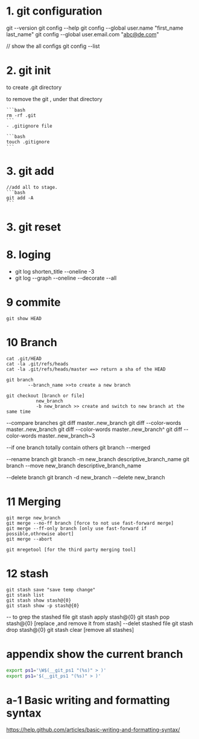 # 1. git configuration
  git --version
  git config --help
  git config --global user.name "first_name last_name"
  git config --global user.email.com "abc@de.com"
  
  // show the all configs
  git config --list
  
# 2. git init
  to create .git directory
  
  to remove the git , under that directory
    
    ```bash 
    rm -rf .git
    ```
    - .gitignore file
    
    ```bash
    touch .gitignore
    ```
# 3. git add
    
    //add all to stage.
    ```bash 
    git add -A
    ```
# 3. git reset

# 8. loging
  - git log shorten_title --oneline -3
  - git log --graph --oneline --decorate --all  
# 9 commite
    git show HEAD
  

# 10 Branch
    cat .git/HEAD 
    cat -la .git/refs/heads
    cat -la .git/refs/heads/master ==> return a sha of the HEAD
  
    git branch 
            --branch_name >>to create a new branch
              
    git checkout [branch or file]
               new_branch 
               -b new_branch >> create and switch to new branch at the same time
               
   --compare branches
      git diff master..new_branch 
      git diff --color-words master..new_branch
      git diff --color-words master..new_branch^
      git diff --color-words master..new_branch~3
  
  --if one branch totally contain others
    git branch --merged
    
  --rename branch
     git branch -m     new_branch descriptive_branch_name
     git branch --move new_branch descriptive_branch_name
    
  --delete branch
    git branch -d       new_branch
               --delete new_branch
               
# 11 Merging 
    git merge new_branch
    git merge --no-ff branch [force to not use fast-forward merge]
    git merge --ff-only branch [only use fast-forward if possible,othrewise abort]
    git merge --abort
  
    git mregetool [for the third party merging tool]
  
# 12 stash 
    git stash save "save temp change"
    git stash list
    git stash show stash@{0}
    git stash show -p stash@{0}
  -- to grep the stashed file
    git stash apply stash@{0}
    git stash pop   stash@{0} [replace ,and remove it from stash]
  --delet stashed file
      git stash drop stash@{0}
      git stash clear [remove all stashes]

# appendix show the current branch
  ```bash
  export ps1='\W$(__git_ps1 "(%s)" > )'
  export ps1='$(__git_ps1 "(%s)" > )'
  ```
# a-1 Basic writing and formatting syntax
  https://help.github.com/articles/basic-writing-and-formatting-syntax/
